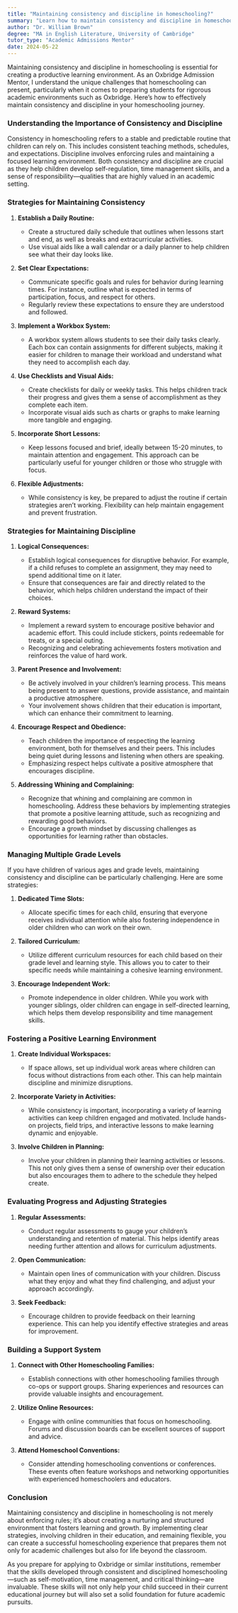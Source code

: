 ```yaml
---
title: "Maintaining consistency and discipline in homeschooling?"
summary: "Learn how to maintain consistency and discipline in homeschooling for a productive learning environment and better academic preparation."
author: "Dr. William Brown"
degree: "MA in English Literature, University of Cambridge"
tutor_type: "Academic Admissions Mentor"
date: 2024-05-22
---
```


Maintaining consistency and discipline in homeschooling is essential for creating a productive learning environment. As an Oxbridge Admission Mentor, I understand the unique challenges that homeschooling can present, particularly when it comes to preparing students for rigorous academic environments such as Oxbridge. Here’s how to effectively maintain consistency and discipline in your homeschooling journey.

### Understanding the Importance of Consistency and Discipline

Consistency in homeschooling refers to a stable and predictable routine that children can rely on. This includes consistent teaching methods, schedules, and expectations. Discipline involves enforcing rules and maintaining a focused learning environment. Both consistency and discipline are crucial as they help children develop self-regulation, time management skills, and a sense of responsibility—qualities that are highly valued in an academic setting.

### Strategies for Maintaining Consistency

1. **Establish a Daily Routine:**
   - Create a structured daily schedule that outlines when lessons start and end, as well as breaks and extracurricular activities.
   - Use visual aids like a wall calendar or a daily planner to help children see what their day looks like.

2. **Set Clear Expectations:**
   - Communicate specific goals and rules for behavior during learning times. For instance, outline what is expected in terms of participation, focus, and respect for others.
   - Regularly review these expectations to ensure they are understood and followed.

3. **Implement a Workbox System:**
   - A workbox system allows students to see their daily tasks clearly. Each box can contain assignments for different subjects, making it easier for children to manage their workload and understand what they need to accomplish each day.

4. **Use Checklists and Visual Aids:**
   - Create checklists for daily or weekly tasks. This helps children track their progress and gives them a sense of accomplishment as they complete each item.
   - Incorporate visual aids such as charts or graphs to make learning more tangible and engaging.

5. **Incorporate Short Lessons:**
   - Keep lessons focused and brief, ideally between 15-20 minutes, to maintain attention and engagement. This approach can be particularly useful for younger children or those who struggle with focus.

6. **Flexible Adjustments:**
   - While consistency is key, be prepared to adjust the routine if certain strategies aren’t working. Flexibility can help maintain engagement and prevent frustration.

### Strategies for Maintaining Discipline

1. **Logical Consequences:**
   - Establish logical consequences for disruptive behavior. For example, if a child refuses to complete an assignment, they may need to spend additional time on it later.
   - Ensure that consequences are fair and directly related to the behavior, which helps children understand the impact of their choices.

2. **Reward Systems:**
   - Implement a reward system to encourage positive behavior and academic effort. This could include stickers, points redeemable for treats, or a special outing.
   - Recognizing and celebrating achievements fosters motivation and reinforces the value of hard work.

3. **Parent Presence and Involvement:**
   - Be actively involved in your children’s learning process. This means being present to answer questions, provide assistance, and maintain a productive atmosphere.
   - Your involvement shows children that their education is important, which can enhance their commitment to learning.

4. **Encourage Respect and Obedience:**
   - Teach children the importance of respecting the learning environment, both for themselves and their peers. This includes being quiet during lessons and listening when others are speaking.
   - Emphasizing respect helps cultivate a positive atmosphere that encourages discipline.

5. **Addressing Whining and Complaining:**
   - Recognize that whining and complaining are common in homeschooling. Address these behaviors by implementing strategies that promote a positive learning attitude, such as recognizing and rewarding good behaviors.
   - Encourage a growth mindset by discussing challenges as opportunities for learning rather than obstacles.

### Managing Multiple Grade Levels

If you have children of various ages and grade levels, maintaining consistency and discipline can be particularly challenging. Here are some strategies:

1. **Dedicated Time Slots:**
   - Allocate specific times for each child, ensuring that everyone receives individual attention while also fostering independence in older children who can work on their own.

2. **Tailored Curriculum:**
   - Utilize different curriculum resources for each child based on their grade level and learning style. This allows you to cater to their specific needs while maintaining a cohesive learning environment.

3. **Encourage Independent Work:**
   - Promote independence in older children. While you work with younger siblings, older children can engage in self-directed learning, which helps them develop responsibility and time management skills.

### Fostering a Positive Learning Environment

1. **Create Individual Workspaces:**
   - If space allows, set up individual work areas where children can focus without distractions from each other. This can help maintain discipline and minimize disruptions.

2. **Incorporate Variety in Activities:**
   - While consistency is important, incorporating a variety of learning activities can keep children engaged and motivated. Include hands-on projects, field trips, and interactive lessons to make learning dynamic and enjoyable.

3. **Involve Children in Planning:**
   - Involve your children in planning their learning activities or lessons. This not only gives them a sense of ownership over their education but also encourages them to adhere to the schedule they helped create.

### Evaluating Progress and Adjusting Strategies

1. **Regular Assessments:**
   - Conduct regular assessments to gauge your children’s understanding and retention of material. This helps identify areas needing further attention and allows for curriculum adjustments.

2. **Open Communication:**
   - Maintain open lines of communication with your children. Discuss what they enjoy and what they find challenging, and adjust your approach accordingly.

3. **Seek Feedback:**
   - Encourage children to provide feedback on their learning experience. This can help you identify effective strategies and areas for improvement.

### Building a Support System

1. **Connect with Other Homeschooling Families:**
   - Establish connections with other homeschooling families through co-ops or support groups. Sharing experiences and resources can provide valuable insights and encouragement.

2. **Utilize Online Resources:**
   - Engage with online communities that focus on homeschooling. Forums and discussion boards can be excellent sources of support and advice.

3. **Attend Homeschool Conventions:**
   - Consider attending homeschooling conventions or conferences. These events often feature workshops and networking opportunities with experienced homeschoolers and educators.

### Conclusion

Maintaining consistency and discipline in homeschooling is not merely about enforcing rules; it’s about creating a nurturing and structured environment that fosters learning and growth. By implementing clear strategies, involving children in their education, and remaining flexible, you can create a successful homeschooling experience that prepares them not only for academic challenges but also for life beyond the classroom. 

As you prepare for applying to Oxbridge or similar institutions, remember that the skills developed through consistent and disciplined homeschooling—such as self-motivation, time management, and critical thinking—are invaluable. These skills will not only help your child succeed in their current educational journey but will also set a solid foundation for future academic pursuits.
    